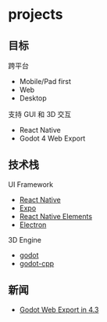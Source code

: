 # projects

## 目标

跨平台

- Mobile/Pad first
- Web
- Desktop

支持 GUI 和 3D 交互

- React Native
- Godot 4 Web Export

## 技术栈

UI Framework

- [React Native](https://github.com/facebook/react-native.git)
- [Expo](https://github.com/expo/expo.git)
- [React Native Elements](https://github.com/react-native-elements/react-native-elements.git)
- [Electron](https://github.com/electron/electron.git)

3D Engine

- [godot](https://github.com/godotengine/godot.git)
- [godot-cpp](https://github.com/godotengine/godot-cpp.git)

## 新闻

- [Godot Web Export in 4.3](https://godotengine.org/article/progress-report-web-export-in-4-3/)
